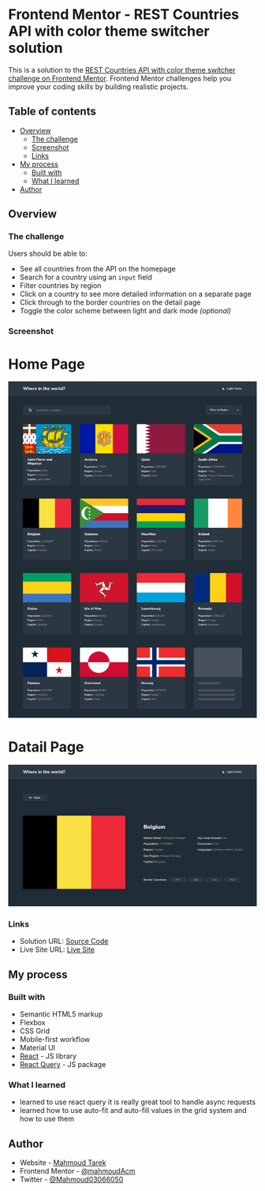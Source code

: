 # Frontend Mentor - REST Countries API with color theme switcher solution

This is a solution to the [REST Countries API with color theme switcher challenge on Frontend Mentor](https://www.frontendmentor.io/challenges/rest-countries-api-with-color-theme-switcher-5cacc469fec04111f7b848ca). Frontend Mentor challenges help you improve your coding skills by building realistic projects. 

## Table of contents

- [Overview](#overview)
  - [The challenge](#the-challenge)
  - [Screenshot](#screenshot)
  - [Links](#links)
- [My process](#my-process)
  - [Built with](#built-with)
  - [What I learned](#what-i-learned)
- [Author](#author)

## Overview

### The challenge

Users should be able to:

- See all countries from the API on the homepage
- Search for a country using an `input` field
- Filter countries by region
- Click on a country to see more detailed information on a separate page
- Click through to the border countries on the detail page
- Toggle the color scheme between light and dark mode *(optional)*

### Screenshot

# Home Page

![](./design/screenshot.png)


# Datail Page

![](./design/screenshot-2.png)


### Links

- Solution URL: [Source Code](https://github.com/mahmoudAcm/frontend-mentor/tree/master/rest-countries-api-with-color-theme-switcher)
- Live Site URL: [Live Site](https://mahmoudacm.github.io/frontend-mentor/rest-countries-api-with-color-theme-switcher/dist/#/countries)

## My process

### Built with

- Semantic HTML5 markup
- Flexbox
- CSS Grid
- Mobile-first workflow
- Material UI
- [React](https://reactjs.org/) - JS library
- [React Query](https://tanstack.com/) - JS package

### What I learned

- learned to use react query it is really great tool to handle async requests
- learned how to use auto-fit and auto-fill values in the grid system and how to use them

## Author

- Website - [Mahmoud Tarek](https://portfolio-mahmoudtarek-bldai.vercel.app/)
- Frontend Mentor - [@mahmoudAcm](https://www.frontendmentor.io/profile/mahmoudAcm)
- Twitter - [@Mahmoud03066050](https://twitter.com/Mahmoud03066050)